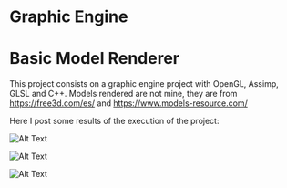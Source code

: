 # Graphic Engine
# Basic Model Renderer
This project consists on a graphic engine project with OpenGL, Assimp, GLSL and C++. Models rendered are not mine, they are from https://free3d.com/es/ and https://www.models-resource.com/

Here I post some results of the execution of the project:

![Alt Text](https://raw.githubusercontent.com/JorgeURJC/Basic-Model-Renderer/master/results/clank_sombra_especular.png)

![Alt Text](https://raw.githubusercontent.com/JorgeURJC/Basic-Model-Renderer/master/results/lego_sombra_especular.png)

![Alt Text](https://raw.githubusercontent.com/JorgeURJC/Basic-Model-Renderer/master/results/frozono_sombra_especular.png)
